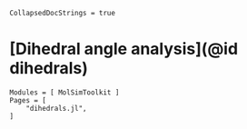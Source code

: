 ```@meta
CollapsedDocStrings = true
```
# [Dihedral angle analysis](@id dihedrals)

```@autodocs
Modules = [ MolSimToolkit ]
Pages = [ 
    "dihedrals.jl",
]
```
